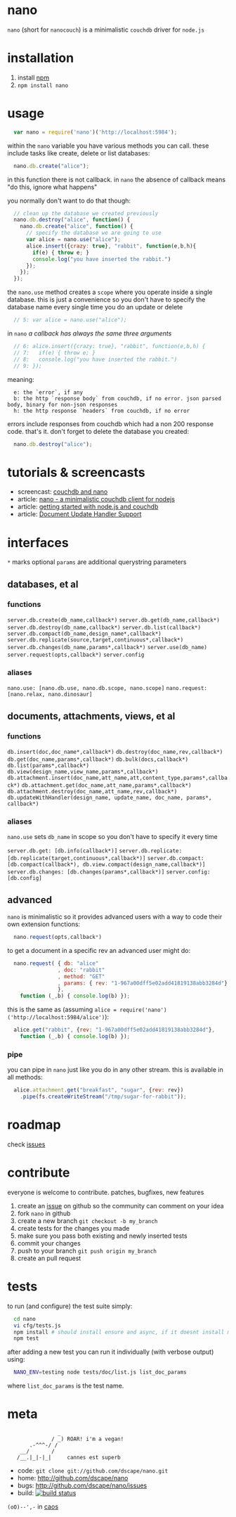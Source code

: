 # nano

`nano` (short for `nanocouch`) is a minimalistic `couchdb` driver for `node.js`

# installation

1. install [npm][1]
2. `npm install nano`

# usage

``` js
  var nano = require('nano')('http://localhost:5984');
```

within the `nano` variable you have various methods you can call. these include tasks like create, delete or list databases:

``` js
  nano.db.create("alice");
```

in this function there is not callback. in `nano` the absence of callback means "do this, ignore what happens"

you normally don't want to do that though:

``` js
  // clean up the database we created previously
  nano.db.destroy("alice", function() {
    nano.db.create("alice", function() {
      // specify the database we are going to use
      var alice = nano.use("alice");
      alice.insert({crazy: true}, "rabbit", function(e,b,h){
        if(e) { throw e; }
        console.log("you have inserted the rabbit.")
      });
    });
  });
```

the `nano.use` method creates a `scope` where you operate inside a single database. this is just a convenience so you don't have to specify the database name every single time you do an update or delete

``` js
  // 5: var alice = nano.use("alice");
```

in `nano` *a callback has always the same three arguments*

``` js
  // 6: alice.insert({crazy: true}, "rabbit", function(e,b,h) {
  // 7:   if(e) { throw e; }
  // 8:   console.log("you have inserted the rabbit.")
  // 9: });
```

meaning:

      e: the `error`, if any
      b: the http `response body` from couchdb, if no error. json parsed body, binary for non-json responses
      h: the http response `headers` from couchdb, if no error

errors include responses from couchdb which had a non 200 response code. that's it. don't forget to delete the database you created:

``` js
  nano.db.destroy("alice");
```

# tutorials & screencasts

* screencast: [couchdb and nano](http://nodetuts.com/tutorials/30-couchdb-and-nano.html#video)
* article: [nano - a minimalistic couchdb client for nodejs](http://writings.nunojob.com/2011/08/nano-minimalistic-couchdb-client-for-nodejs.html)
* article: [getting started with node.js and couchdb](http://writings.nunojob.com/2011/09/getting-started-with-nodejs-and-couchdb.html)
* article: [Document Update Handler Support](http://jackhq.tumblr.com/post/16035106690/nano-v1-2-x-document-update-handler-support-v1-2-x)

# interfaces

`*` marks optional
`params` are additional querystring parameters

## databases, et al

### functions

`server.db.create(db_name,callback*)`
`server.db.get(db_name,callback*)`
`server.db.destroy(db_name,callback*)`
`server.db.list(callback*)`
`server.db.compact(db_name,design_name*,callback*)`
`server.db.replicate(source,target,continuous*,callback*)`
`server.db.changes(db_name,params*,callback*)`
`server.use(db_name)`
`server.request(opts,callback*)`
`server.config`

### aliases

`nano.use: [nano.db.use, nano.db.scope, nano.scope]`
`nano.request: [nano.relax, nano.dinosaur]`

## documents, attachments, views, et al

### functions

`db.insert(doc,doc_name*,callback*)`
`db.destroy(doc_name,rev,callback*)`
`db.get(doc_name,params*,callback*)`
`db.bulk(docs,callback*)`
`db.list(params*,callback*)`
`db.view(design_name,view_name,params*,callback*)`
`db.attachment.insert(doc_name,att_name,att,content_type,params*,callback*)`
`db.attachment.get(doc_name,att_name,params*,callback*)`
`db.attachment.destroy(doc_name,att_name,rev,callback*)`
`db.updateWithHandler(design_name, update_name, doc_name, params*, callback*)`

### aliases

`nano.use` sets `db_name` in scope so you don't have to specify it every time

`server.db.get: [db.info(callback*)]`
`server.db.replicate: [db.replicate(target,continuous*,callback*)]`
`server.db.compact:  [db.compact(callback*), db.view.compact(design_name,callback*)]`
`server.db.changes: [db.changes(params*,callback*)]`
`server.config: [db.config]`

## advanced

`nano` is minimalistic so it provides advanced users with a way to code their own extension functions:

``` js
  nano.request(opts,callback*)
```

to get a document in a specific rev an advanced user might do:

``` js
  nano.request( { db: "alice"
                , doc: "rabbit"
                , method: "GET"
                , params: { rev: "1-967a00dff5e02add41819138abb3284d"}
                },
    function (_,b) { console.log(b) });
```

this is the same as (assuming `alice = require('nano')('http://localhost:5984/alice')`):

``` js
  alice.get("rabbit", {rev: "1-967a00dff5e02add41819138abb3284d"},
    function (_,b) { console.log(b) });
```

### pipe

you can pipe in `nano` just like you do in any other stream. this is available in all methods:

``` js
  alice.attachment.get("breakfast", "sugar", {rev: rev})
    .pipe(fs.createWriteStream("/tmp/sugar-for-rabbit"));
```

# roadmap

check [issues][2]

# contribute

everyone is welcome to contribute. patches, bugfixes, new features

1. create an [issue][2] on github so the community can comment on your idea
2. fork `nano` in github
3. create a new branch `git checkout -b my_branch`
4. create tests for the changes you made
5. make sure you pass both existing and newly inserted tests
6. commit your changes
7. push to your branch `git push origin my_branch`
8. create an pull request

# tests

to run (and configure) the test suite simply:

``` sh
  cd nano
  vi cfg/tests.js
  npm install # should install ensure and async, if it doesnt install manually
  npm test
```

after adding a new test you can run it individually (with verbose output) using:

``` sh
  NANO_ENV=testing node tests/doc/list.js list_doc_params
```

where `list_doc_params` is the test name.

# meta

                    _
                  / _) ROAR! i'm a vegan!
           .-^^^-/ /
        __/       /
       /__.|_|-|_|     cannes est superb

* code: `git clone git://github.com/dscape/nano.git`
* home: <http://github.com/dscape/nano>
* bugs: <http://github.com/dscape/nano/issues>
* build: [![build status](https://secure.travis-ci.org/dscape/nano.png)](http://travis-ci.org/dscape/nano)

`(oO)--',-` in [caos][3]

[1]: http://npmjs.org
[2]: http://github.com/dscape/nano/issues
[3]: http://caos.di.uminho.pt/
[4]: https://github.com/dscape/nano/blob/master/cfg/couch.example.js
